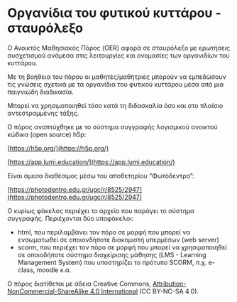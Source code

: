 # Οργανίδια του φυτικού κυττάρου - σταυρόλεξο

Ο Ανοικτός Μαθησιακός Πόρος (OER) αφορά σε σταυρόλεξο με ερωτήσεις συσχετισμού ανάμεσα στις λειτουργίες και ονομασίες των οργανιδίων του κυττάρου.

Με τη βοήθεια του πόρου οι μαθητές/μαθήτριες μπορούν να εμπεδώσουν τις γνώσεις σχετικά με τα οργανίδια του φυτικού κυττάρου μέσα από μια παιγνιώδη διαδικασία. 

Μπορεί να χρησιμοποιηθεί τόσο κατά τη διδασκαλία όσο και στο πλαίσιο αντεστραμμένης τάξης.


Ο πόρος αναπτύχθηκε με το σύστημα συγγραφής λογισμικού ανοικτού κώδικα (open source) h5p:

[https://h5p.org/](https://h5p.org/)

[https://app.lumi.education/](https://app.lumi.education/)


Είναι άμεσα διαθέσιμος μέσω του αποθετηρίου “Φωτόδεντρο”:

[https://photodentro.edu.gr/ugc/r/8525/2947](https://photodentro.edu.gr/ugc/r/8525/2947)


Ο κυρίως φάκελος περιέχει το αρχείο που παράγει το σύστημα συγγραφής. Περιέχονται δύο υποφάκελοι:
-   html, που περιλαμβάνει τον πόρο σε μορφή που μπορεί να ενσωματωθεί σε οποιονδήποτε διακομιστή υπερμέσων (web server)
-   scorm, που περιέχει τον πόρο σε μορφή που μπορεί να χρησιμοποιηθεί σε οποιοδήποτε σύστημα διαχείρισης μάθησης (LMS - Learning Management System) που υποστηρίζει το πρότυπο SCORM, π.χ. e-class, moodle κ.α.


Ο πόρος διατίθεται με άδεια Creative Commons, [Attribution-NonCommercial-ShareAlike 4.0 International](http://creativecommons.org/licenses/by-nc-sa/4.0) (CC BY-NC-SA 4.0).

